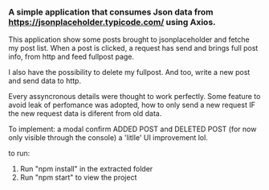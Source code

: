 ### A simple application that consumes Json data from https://jsonplaceholder.typicode.com/ using Axios.

This application show some posts brought to jsonplaceholder and fetche my post list.
When a post is clicked, a request has send and brings full post info, from http and feed fullpost page.

I also have the possibility to delete my fullpost.
And too, write a new post and send data to http.

Every assyncronous details were thought to work perfectly.
Some feature to avoid leak of perfomance was adopted, how to only send a new request IF the new request data is diferent from old data.


To implement:
a modal confirm ADDED POST and DELETED POST (for now only visible through the console)
a 'litlle' UI improvement lol.

to run:

1. Run "npm install" in the extracted folder
2. Run "npm start" to view the project
